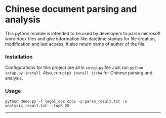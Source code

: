 # Chinese document parsing and analysis
This python module is intended to be used by developers to parse microsoft word docx files and give information like datetime stamps for file creation, modification and last access, It also return name of author of the file.

### Installation
Configurations for this project are all in `setup.py` file
Just run `python setup.py install`.
Also, run `pip3 install jiaba` for Chinese parsing and analysis.

### Usage
`python demo.py -f legal_doc.docx -p parse_result.txt -a analysis_result.txt --topK 20`


------------
